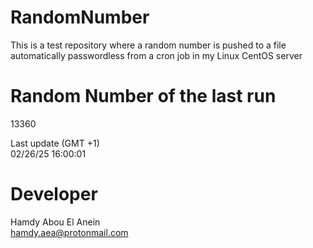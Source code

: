 # RandomNumber    
This is a test repository where a random number is pushed to a file automatically passwordless from a cron job in my Linux CentOS server    
# Random Number of the last run   
13360
      
Last update (GMT +1)    
02/26/25 16:00:01
# Developer    
Hamdy Abou El Anein   
hamdy.aea@protonmail.com
